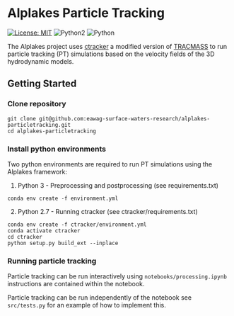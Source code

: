 # Alplakes Particle Tracking

[![License: MIT][mit-by-shield]][mit-by] ![Python2][python2-by-shield] ![Python][python-by-shield]

The Alplakes project uses [ctracker](https://c4science.ch/tag/c-tracker/) a modified version of 
[TRACMASS](https://www.tracmass.org/) to run particle tracking (PT) simulations based on the velocity fields of the 3D 
hydrodynamic models. 

## Getting Started

### Clone repository

```commandline
git clone git@github.com:eawag-surface-waters-research/alplakes-particletracking.git
cd alplakes-particletracking
```

### Install python environments

Two python environments are required to run PT simulations using the Alplakes framework:

1) Python 3 - Preprocessing and postprocessing (see requirements.txt)

```commandline
conda env create -f environment.yml
```

2) Python 2.7 - Running ctracker (see ctracker/requirements.txt)

```commandline
conda env create -f ctracker/environment.yml
conda activate ctracker
cd ctracker
python setup.py build_ext --inplace
```

### Running particle tracking

Particle tracking can be run interactively using `notebooks/processing.ipynb` instructions are contained within the 
notebook.

Particle tracking can be run independently of the notebook see `src/tests.py` for an example of how to implement this.

[mit-by]: https://opensource.org/licenses/MIT
[mit-by-shield]: https://img.shields.io/badge/License-MIT-g.svg
[python-by-shield]: https://img.shields.io/badge/Python-3.9-g
[python2-by-shield]: https://img.shields.io/badge/Python-2.7-g
